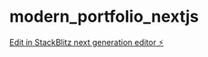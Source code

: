 # modern_portfolio_nextjs

[Edit in StackBlitz next generation editor ⚡️](https://stackblitz.com/~/github.com/moovendhan-v/modern_portfolio_nextjs)